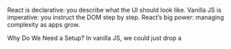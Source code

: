 React is declarative: you describe what the UI should look like.
Vanilla JS is imperative: you instruct the DOM step by step.
React’s big power: managing complexity as apps grow.

Why Do We Need a Setup?
In vanilla JS, we could just drop a <script> tag in HTML and write code.
But React needs a bit more:

JSX (looks like HTML in JS) → browsers don’t understand it directly.
A bundler to prepare the code.
A dev server to reload changes quickly.
👉 That’s why we need tools to prepare our React code before the browser sees it.

The Tools
Node.js + npm: Like the toolbox. npm helps us install libraries.
Vite: A fast setup tool (like an instant kitchen — all ingredients prepped).
VS Code: Our editor (like Microsoft Word but for code).

Step-by-Step Setup
Step 1: Install Node.js
Go to https://nodejs.org.
Download the LTS version (long-term support).
Install it.
Check in terminal:
node -v
npm -v
Step 2: Create a New React Project with Vite
In your terminal:

npm create vite@latest react-todo-app
Choose React.
Use JavaScript (not TypeScript for now).
Go into the folder:
cd react-todo-app
npm install
npm run dev
🎉 You should see your app at http://localhost:5173.

In React, everything is a component.
A component is just a function that returns some UI (written in JSX).
JSX = JavaScript + XML-like syntax.
It looks like HTML, but it’s actually syntactic sugar for React.createElement.
Why Components Matter
Reusable: Build once, use many times.
Organized: Split big UIs into small, clear pieces.
Readable: Code is easier to follow.
Components = functions that return UI.
Write once, use anywhere with <ComponentName />.
Apps are just a tree of components.

Think of components like functions in math: they take input and return output.
In React, that input is called props (short for properties).
Props = inputs to components.
They make components reusable.
Use {} in JSX to insert dynamic values.
Destructuring props is a common pattern.

Props let us give data from outside a component.
But sometimes, a component needs to remember its own data — like whether a todo is completed, or what the user typed.

That’s what state is: React’s built-in way of storing values that can change over time.
With useState, React automatically re-renders when the state changes.

Props = external inputs.
State = component’s own memory.
useState gives you [value, setter].
Updating state (setState) triggers a re-render.